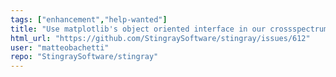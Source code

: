 ```yaml
---
tags: ["enhancement","help-wanted"]
title: "Use matplotlib's object oriented interface in our crossspectrum.plot and other places"
html_url: "https://github.com/StingraySoftware/stingray/issues/612"
user: "matteobachetti"
repo: "StingraySoftware/stingray"
---
```


